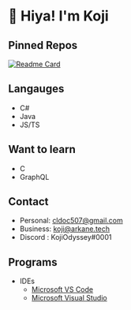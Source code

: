 # 👋 Hiya! I'm Koji

<!--
**08-k/08-k** is a ✨ _special_ ✨ repository because its `README.md` (this file) appears on your GitHub profile.
!-->

## Pinned Repos
[![Readme Card](https://github-readme-stats.vercel.app/api/pin/?username=ArkaneDev&repo=WinPass11)](https://github.com/ArkaneDev/WinPass11)

## Langauges
- C#
- Java
- JS/TS

## Want to learn
- C
- GraphQL

## Contact
- Personal: cldoc507@gmail.com
- Business: koji@arkane.tech
- Discord : KojiOdyssey#0001

## Programs
- IDEs
  - [Microsoft VS Code](https://code.visualstudio.com/)
  - [Microsoft Visual Studio](https://visualstudio.microsoft.com/)
